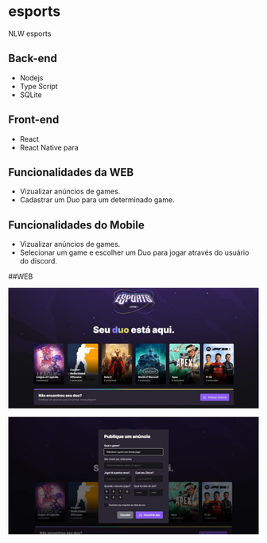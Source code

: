 # esports
 NLW esports 

## Back-end
- Nodejs
- Type Script
- SQLite

## Front-end
- React
- React Native para

## Funcionalidades da WEB
- Vizualizar anúncios de games.
- Cadastrar um Duo para um determinado game.

## Funcionalidades do Mobile
- Vizualizar anúncios de games.
- Selecionar um game e escolher um Duo para jogar através do usuário do discord.

##WEB
<p align="center">
  <img src="./nlw-screens/inicial.jpg" />
</p>

<p align="center">
  <img src="./nlw-screens/form.jpg" />
</p>
